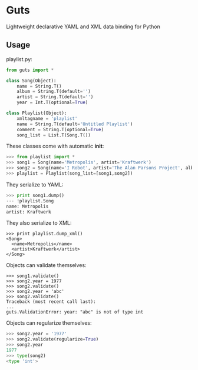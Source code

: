 Guts
====
 
Lightweight declarative YAML and XML data binding for Python

Usage
-----

playlist.py:

```python
from guts import *

class Song(Object):
    name = String.T()
    album = String.T(default='')
    artist = String.T(default='')
    year = Int.T(optional=True)

class Playlist(Object):
    xmltagname = 'playlist'
    name = String.T(default='Untitled Playlist')
    comment = String.T(optional=True)
    song_list = List.T(Song.T())
```

These classes come with automatic __init__:

```python
>>> from playlist import *
>>> song1 = Song(name='Metropolis', artist='Kraftwerk')
>>> song2 = Song(name='I Robot', artist='The Alan Parsons Project', album='I Robot')
>>> playlist = Playlist(song_list=[song1,song2])
```

They serialize to YAML:

```python
>>> print song1.dump()
--- !playlist.Song
name: Metropolis
artist: Kraftwerk
```

They also serialize to XML:

```pycon
>>> print playlist.dump_xml()
<Song>
  <name>Metropolis</name>
  <artist>Kraftwerk</artist>
</Song>
```

Objects can validate themselves:

```pycon
>>> song1.validate()
>>> song2.year = 1977
>>> song2.validate()
>>> song2.year = 'abc'
>>> song2.validate()
Traceback (most recent call last):
...
guts.ValidationError: year: "abc" is not of type int
```

Objects can regularize themselves:

```python
>>> song2.year = '1977'
>>> song2.validate(regularize=True)
>>> song2.year
1977
>>> type(song2)
<type 'int'>
```


